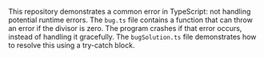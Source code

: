 This repository demonstrates a common error in TypeScript: not handling potential runtime errors. The `bug.ts` file contains a function that can throw an error if the divisor is zero. The program crashes if that error occurs, instead of handling it gracefully. The `bugSolution.ts` file demonstrates how to resolve this using a try-catch block.